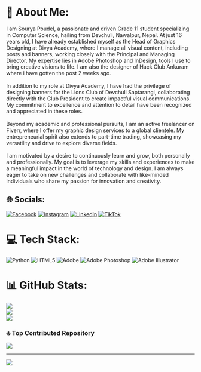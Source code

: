 # 💫 About Me:
I am Sourya Poudel, a passionate and driven Grade 11 student specializing in Computer Science, hailing from Devchuli, Nawalpur, Nepal. At just 16 years old, I have already established myself as the Head of Graphics Designing at Divya Academy, where I manage all visual content, including posts and banners, working closely with the Principal and Managing Director. My expertise lies in Adobe Photoshop and InDesign, tools I use to bring creative visions to life. I am also the designer of Hack Club Ankuram where i have gotten the post 2 weeks ago.<br><br>In addition to my role at Divya Academy, I have had the privilege of designing banners for the Lions Club of Devchuli Saptarangi, collaborating directly with the Club President to create impactful visual communications. My commitment to excellence and attention to detail have been recognized and appreciated in these roles.<br><br>Beyond my academic and professional pursuits, I am an active freelancer on Fiverr, where I offer my graphic design services to a global clientele. My entrepreneurial spirit also extends to part-time trading, showcasing my versatility and drive to explore diverse fields.<br><br>I am motivated by a desire to continuously learn and grow, both personally and professionally. My goal is to leverage my skills and experiences to make a meaningful impact in the world of technology and design. I am always eager to take on new challenges and collaborate with like-minded individuals who share my passion for innovation and creativity.<br>


## 🌐 Socials:
[![Facebook](https://img.shields.io/badge/Facebook-%231877F2.svg?logo=Facebook&logoColor=white)](https://www.facebook.com/profile.php?id=100084005600427) [![Instagram](https://img.shields.io/badge/Instagram-%23E4405F.svg?logo=Instagram&logoColor=white)](https://instagram.com/sourya_poudel_) [![LinkedIn](https://img.shields.io/badge/LinkedIn-%230077B5.svg?logo=linkedin&logoColor=white)](https://linkedin.com/in/sourya-poudel-451b25219) [![TikTok](https://img.shields.io/badge/TikTok-%23000000.svg?logo=TikTok&logoColor=white)](https://tiktok.com/@souryapoudel.1) 

# 💻 Tech Stack:
![Python](https://img.shields.io/badge/python-3670A0?style=for-the-badge&logo=python&logoColor=ffdd54) ![HTML5](https://img.shields.io/badge/html5-%23E34F26.svg?style=for-the-badge&logo=html5&logoColor=white) ![Adobe](https://img.shields.io/badge/adobe-%23FF0000.svg?style=for-the-badge&logo=adobe&logoColor=white) ![Adobe Photoshop](https://img.shields.io/badge/adobe%20photoshop-%2331A8FF.svg?style=for-the-badge&logo=adobe%20photoshop&logoColor=white) ![Adobe Illustrator](https://img.shields.io/badge/adobe%20illustrator-%23FF9A00.svg?style=for-the-badge&logo=adobe%20illustrator&logoColor=white)
# 📊 GitHub Stats:
![](https://github-readme-stats.vercel.app/api?username=sourya-poudel&theme=dark&hide_border=false&include_all_commits=false&count_private=false)<br/>
![](https://github-readme-streak-stats.herokuapp.com/?user=sourya-poudel&theme=dark&hide_border=false)<br/>
![](https://github-readme-stats.vercel.app/api/top-langs/?username=sourya-poudel&theme=dark&hide_border=false&include_all_commits=false&count_private=false&layout=compact)

### 🔝 Top Contributed Repository
![](https://github-contributor-stats.vercel.app/api?username=sourya-poudel&limit=5&theme=dark&combine_all_yearly_contributions=true)

---
[![](https://visitcount.itsvg.in/api?id=sourya-poudel&icon=0&color=0)](https://visitcount.itsvg.in)

